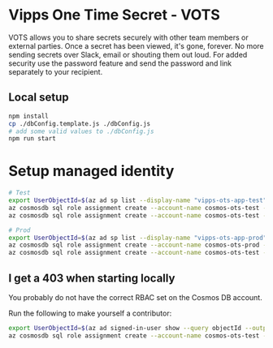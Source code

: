 # Vipps One Time Secret - VOTS

VOTS allows you to share secrets securely with other team members or external parties. Once a secret has been viewed, it's gone, forever. No more sending secrets over Slack, email or shouting them out loud. For added security use the password feature and send the password and link separately to your recipient.

## Local setup
```bash
npm install
cp ./dbConfig.template.js ./dbConfig.js
# add some valid values to ./dbConfig.js
npm run start
```


# Setup managed identity

```bash
# Test
export UserObjectId=$(az ad sp list --display-name "vipps-ots-app-test" --query [].objectId -o tsv)
az cosmosdb sql role assignment create --account-name cosmos-ots-test --resource-group rg-ots-test --role-definition-name "Cosmos DB Built-in Data Contributor" --scope "/" --principal-id $UserObjectId
az cosmosdb sql role assignment create --account-name cosmos-ots-test --resource-group rg-ots-test --role-definition-name "Cosmos DB Built-in Data Reader" --scope "/" --principal-id $UserObjectId

# Prod
export UserObjectId=$(az ad sp list --display-name "vipps-ots-app-prod" --query [].objectId -o tsv)
az cosmosdb sql role assignment create --account-name cosmos-ots-prod --resource-group rg-ots-prod --role-definition-name "Cosmos DB Built-in Data Contributor" --scope "/" --principal-id $UserObjectId
az cosmosdb sql role assignment create --account-name cosmos-ots-test --resource-group rg-ots-test --role-definition-name "Cosmos DB Built-in Data Reader" --scope "/" --principal-id $UserObjectId

```

## I get a 403 when starting locally

You probably do not have the correct RBAC set on the Cosmos DB account.

Run the following to make yourself a contributor:

```bash
export UserObjectId=$(az ad signed-in-user show --query objectId --output tsv)
az cosmosdb sql role assignment create --account-name cosmos-ots-test --resource-group rg-ots-test --role-definition-name "Cosmos DB Built-in Data Contributor" --scope "/" --principal-id $UserObjectId
```
